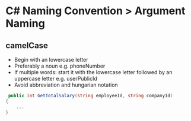 # C# Naming Convention > Argument Naming

## camelCase
- Begin with an lowercase letter
- Preferably a noun e.g. phoneNumber
- If multiple words: start it with the lowercase letter followed by an uppercase letter e.g. userPublicId
- Avoid abbreviation and hungarian notation

```c#
 public int GetTotalSalary(string employeeId, string companyId)
{
    ...
}
```